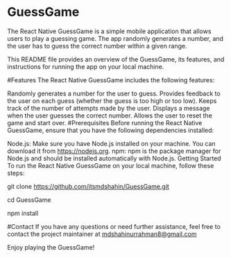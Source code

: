 # GuessGame
 
The React Native GuessGame is a simple mobile application that allows users to play a guessing game. The app randomly generates a number, and the user has to guess the correct number within a given range.

This README file provides an overview of the GuessGame, its features, and instructions for running the app on your local machine.

#Features
The React Native GuessGame includes the following features:

Randomly generates a number for the user to guess.
Provides feedback to the user on each guess (whether the guess is too high or too low).
Keeps track of the number of attempts made by the user.
Displays a message when the user guesses the correct number.
Allows the user to reset the game and start over.
#Prerequisites
Before running the React Native GuessGame, ensure that you have the following dependencies installed:

Node.js: Make sure you have Node.js installed on your machine. You can download it from https://nodejs.org.
npm: npm is the package manager for Node.js and should be installed automatically with Node.js.
Getting Started
To run the React Native GuessGame on your local machine, follow these steps:

git clone https://github.com/itsmdshahin/GuessGame.git

cd GuessGame

npm install 

#Contact
If you have any questions or need further assistance, feel free to contact the project maintainer at mdshahinurrahman8@gmail.com

Enjoy playing the GuessGame!

